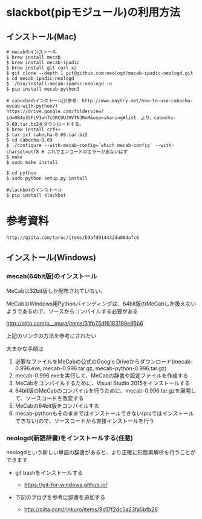 # slackbot(pipモジュール)の利用方法

## インストール(Mac)
```
# mecabのインストール
$ brew install mecab
$ brew install mecab-ipadic
$ brew install git curl xz
$ git clone --depth 1 git@github.com:neologd/mecab-ipadic-neologd.git
$ cd mecab-ipadic-neologd
$ ./bin/install-mecab-ipadic-neologd -n
$ pip install mecab-python3

# cabochaのインストール(参考: http://www.maytry.net/how-to-use-cabocha-mecab-with-python/)
https://drive.google.com/folderview?id=0B4y35FiV1wh7cGRCUUJHVTNJRnM&usp=sharing#list　より、cabocha-0.69.tar.bz2をダウンロードする。
$ brew install crf++
$ tar jxf cabocha-0.69.tar.bz2
$ cd cabocha-0.69
$ ./configure --with-mecab-config=`which mecab-config` --with-charset=utf8 # これでエンコードのエラーが出ないはず
$ make
$ sudo make install

$ cd python
$ sudo python setup.py install

#slackbotのインストール
$ pip install slackbot
```

# 参考資料
```
http://qiita.com/taroc/items/b9afd914432da08dafc8

```

## インストール(Windows)

### mecab(64bit版)のインストール

MeCabは32bit版しか配布されていない。

MeCabのWindows用Pythonバインディングは、64bit版のMeCabしか扱えないようであるので、ソースからコンパイルする必要がある

http://qiita.com/o__mura/items/31fb75df6183199e95b6

上記のリンクの方法を参考にされたい

大まかな手順は

1. 必要なファイルをMeCabの公式のGoogle Driveからダウンロード(mecab-0.996.exe, mecab-0.996.tar.gz, mecab-python-0.996.tar.gz)
2. mecab-0.996.exeを実行して、MeCabの辞書や設定ファイルを作成する
3. MeCabをコンパイルするために、Visual Studio 2015をインストールする
4. 64bit版のMeCabのコンパイルを行うために、mecab-0.996.tar.gzを展開して、ソースコードを改変する
5. MeCabの64bit版をコンパイルする
6. mecab-pythonもそのままではインストールできない(pipではインストールできない)ので、ソースコードから直接インストールを行う

### neologd(新語辞書)をインストールする(任意)

neologdという新しい単語の辞書があると、より正確に形態素解析を行うことができます

+ git bashをインストールする
  + https://git-for-windows.github.io/

+ 下記のブログを参考に辞書を追加する
  + http://qiita.com/rinkuro/items/9d17f2dc5a23fa5bfb28


